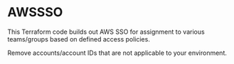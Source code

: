 # AWSSSO
This Terraform code builds out AWS SSO for assignment to various teams/groups based on defined access policies.

Remove accounts/account IDs that are not applicable to your environment.
